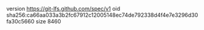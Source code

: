 version https://git-lfs.github.com/spec/v1
oid sha256:ca66aa033a3b2fc67912c12005148ec74de792338d4f4e7e3296d30fa30c5660
size 8460
